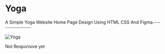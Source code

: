 # Yoga

A Simple Yoga Website Home Page Design Using HTML CSS And Figma.---------------- 

![Yoga](https://user-images.githubusercontent.com/63842016/162048030-bfdcd49b-0dd1-4fe7-9568-8f308b4b50e7.png)


Not Responsive yet

